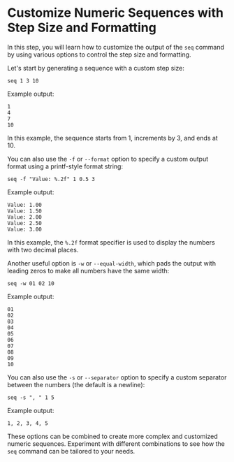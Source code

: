 # Customize Numeric Sequences with Step Size and Formatting

In this step, you will learn how to customize the output of the `seq` command by using various options to control the step size and formatting.

Let's start by generating a sequence with a custom step size:

```
seq 1 3 10
```

Example output:

```
1
4
7
10
```

In this example, the sequence starts from 1, increments by 3, and ends at 10.

You can also use the `-f` or `--format` option to specify a custom output format using a printf-style format string:

```
seq -f "Value: %.2f" 1 0.5 3
```

Example output:

```
Value: 1.00
Value: 1.50
Value: 2.00
Value: 2.50
Value: 3.00
```

In this example, the `%.2f` format specifier is used to display the numbers with two decimal places.

Another useful option is `-w` or `--equal-width`, which pads the output with leading zeros to make all numbers have the same width:

```
seq -w 01 02 10
```

Example output:

```
01
02
03
04
05
06
07
08
09
10
```

You can also use the `-s` or `--separator` option to specify a custom separator between the numbers (the default is a newline):

```
seq -s ", " 1 5
```

Example output:

```
1, 2, 3, 4, 5
```

These options can be combined to create more complex and customized numeric sequences. Experiment with different combinations to see how the `seq` command can be tailored to your needs.
